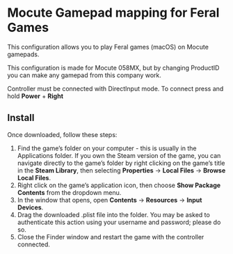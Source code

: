 # Mocute Gamepad mapping for Feral Games

This configuration allows you to play Feral games (macOS) on Mocute gamepads.

This configuration is made for Mocute 058MX, but by changing ProductID you can make any gamepad from this company work.

Controller must be connected with DirectInput mode. To connect press and hold **Power** + **Right** 

## Install

Once downloaded, follow these steps:

1. Find the game’s folder on your computer - this is usually in the Applications folder. If you own the Steam version of the game, you can navigate directly to the game’s folder by right clicking on the game’s title in the **Steam Library**, then selecting **Properties** → **Local Files** → **Browse Local Files**.
2. Right click on the game’s application icon, then choose **Show Package Contents** from the dropdown menu.
3. In the window that opens, open **Contents** → **Resources** → **Input Devices**.
4. Drag the downloaded .plist file into the folder. You may be asked to authenticate this action using your username and password; please do so.
5. Close the Finder window and restart the game with the controller connected.
